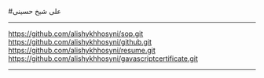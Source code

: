 #علی شیخ حسینی
***********
https://github.com/alishykhhosyni/sop.git
https://github.com/alishykhhosyni/github.git
https://github.com/alishykhhosyni/resume.git
https://github.com/alishykhhosyni/gavascriptcertificate.git
**********
